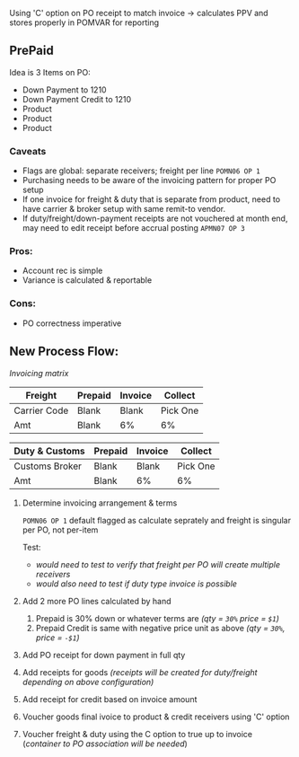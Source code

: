 Using 'C' option on PO receipt to match invoice -> calculates PPV and stores properly in POMVAR for reporting

PrePaid
---

Idea is 3 Items on PO:
* Down Payment to 1210
* Down Payment Credit to 1210
* Product
* Product
* Product

### Caveats
* Flags are global: separate receivers; freight per line `POMN06 OP 1`
* Purchasing needs to be aware of the invoicing pattern for proper PO setup
* If one invoice for freight & duty that is separate from product, need to have carrier & broker setup with same remit-to vendor.
* If duty/freight/down-payment receipts are not vouchered at month end, may need to edit receipt before accrual posting `APMN07 OP 3`

### Pros:
* Account rec is simple
* Variance is calculated & reportable

### Cons:
* PO correctness imperative

New Process Flow:
---------------------

_Invoicing matrix_

|Freight		|Prepaid				|Invoice					|Collect				|
|---------------|-----------------------|-----------------------	|-----------------------|
|Carrier Code	|Blank					|Blank						|Pick One				|
|Amt			|Blank					|6%							|6%						|

|Duty & Customs	|Prepaid				|Invoice					|Collect				|
|---------------|-----------------------|-----------------------	|-----------------------|
|Customs Broker	|Blank					|Blank						|Pick One				|
|Amt			|Blank					|6%							|6%						|



1.	Determine invoicing arrangement & terms

	`POMN06 OP 1` default flagged as calculate seprately and freight is singular per PO, not per-item

	Test:
	*	_would need to test to verify that freight per PO will create multiple receivers_
	*	_would also need to test if duty type invoice is possible_

2. Add 2 more PO lines calculated by hand
	1. Prepaid is 30% down or whatever terms are _(qty = `30%` price = `$1`)_
	2. Prepaid Credit is same with negative price unit as above _(qty = `30%`, price = `-$1`)_
3. Add PO receipt for down payment in full qty
4. Add receipts for goods _(receipts will be created for duty/freight depending on above configuration)_
5. Add receipt for credit based on invoice amount
6. Voucher goods final ivoice to product & credit receivers using 'C' option
7. Voucher freight & duty using the C option to true up to invoice (_container to PO association will be needed_)